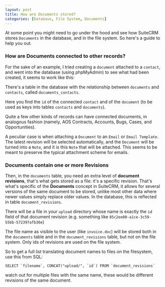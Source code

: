 ```yaml
---
layout: post
title: How are Documents stored?
categories: [Database, File System, Documents]
---
```


At some point you might need to go under the hood and see how SuiteCRM stores `Documents` in the database, and in the file system. So here's a guide to help you out.

### How are Documents connected to other records? ###

For the sake of an example, I tried creating a `document` attached to a `contact`, and went into the database (using phpMyAdmin) to see what had been created, it seems to work like this:

There's a table in the database with the relationship between `documents` and `contacts`, called `documents_contacts`.

Here you find the `id` of the connected `contact` and of the `document` (to be used as keys into tables `contacts` and `documents`). 

Quite a few other kinds of records can have connected documents, in analogous fashion (namely, AOS Contracts, Accounts, Bugs, Cases, and Opportunities). 

A peculiar case is when attaching a `Document` to an `Email` or `Email Template`. The latest revision will be selected automatically, and the `Document` will be turned into a `Note`, and it is this `Note` that will be attached. This seems to be meant to preserve the typical attachment scheme for emails.

### Documents contain one or more Revisions ###

Then, in the `documents` table, you need an extra level of **document revisions**, that's what gets stored as a file: it's a specific revision. That's what's specific of the **Documents** concept in SuiteCRM, it allows for several versions of the same document to be stored, unlike most other data where newer values simply replace older values. In the database, this is reflected in table `document_revisions`.

There will be a file in your `upload` directory whose name is exactly the `id` field of that document revision (e.g. something like `85c2ee00-a1ce-3c59-55bb-572397afb36e`)

The file name as visible to the user (like `invoice.doc`) will be stored both in the `documents` table and in the `document_revisions` table, but not on the file system. Only ids of revisions are used on the file system.

So to get a full list translating document names to files on the filesystem, use this from SQL:

``SELECT `filename`, CONCAT("upload/", `id`) FROM `document_revisions` ``

watch out for multiple files with the same name, these would be different revisions of the same document.